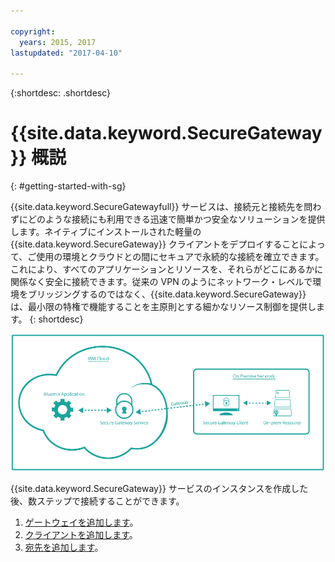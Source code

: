 ```yaml
---

copyright:
  years: 2015, 2017
lastupdated: "2017-04-10"

---
```

{:shortdesc: .shortdesc}

# {{site.data.keyword.SecureGateway}} 概説
{: #getting-started-with-sg}

{{site.data.keyword.SecureGatewayfull}} サービスは、接続元と接続先を問わずにどのような接続にも利用できる迅速で簡単かつ安全なソリューションを提供します。ネイティブにインストールされた軽量の {{site.data.keyword.SecureGateway}} クライアントをデプロイすることによって、ご使用の環境とクラウドとの間にセキュアで永続的な接続を確立できます。これにより、すべてのアプリケーションとリソースを、それらがどこにあるかに関係なく安全に接続できます。従来の VPN のようにネットワーク・レベルで環境をブリッジングするのではなく、{{site.data.keyword.SecureGateway}} は、最小限の特権で機能することを主原則とする細かなリソース制御を提供します。
{: shortdesc}

![{{site.data.keyword.SecureGateway}} アーキテクチャー](./images/diagramSGW.png?raw=true "{{site.data.keyword.SecureGateway}} アーキテクチャー")

{{site.data.keyword.SecureGateway}} サービスのインスタンスを作成した後、数ステップで接続することができます。

1. [ゲートウェイを追加します](./securegateway_gateway.html)。
2. [クライアントを追加します](./securegateway_client.html)。
3. [宛先を追加します](./securegateway_destination.html)。
